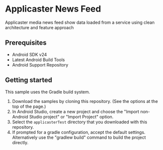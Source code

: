 Applicaster News Feed
=====================================================

Applicaster media news feed show data loaded from a service using clean architecture and feature approach

Prerequisites
--------------

- Android SDK v24
- Latest Android Build Tools
- Android Support Repository

Getting started
---------------

This sample uses the Gradle build system.

1. Download the samples by cloning this repository. (See the options at the top of the page.)
1. In Android Studio, create a new project and choose the "Import non-Android Studio project" or
  "Import Project" option.
1. Select the `applicasterTest` directory that you downloaded with this repository.
1. If prompted for a gradle configuration, accept the default settings.
  Alternatively use the "gradlew build" command to build the project directly.

